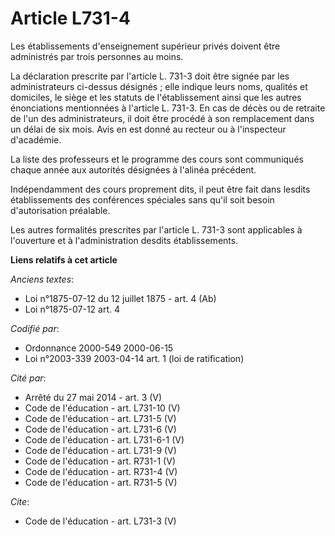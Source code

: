 # Article L731-4

Les établissements d'enseignement supérieur privés doivent être administrés par trois personnes au moins.

La déclaration prescrite par l'article L. 731-3 doit être signée par les administrateurs ci-dessus désignés ; elle indique
leurs noms, qualités et domiciles, le siège et les statuts de l'établissement ainsi que les autres énonciations mentionnées à
l'article L. 731-3. En cas de décès ou de retraite de l'un des administrateurs, il doit être procédé à son remplacement dans
un délai de six mois. Avis en est donné au recteur ou à l'inspecteur d'académie.

La liste des professeurs et le programme des cours sont communiqués chaque année aux autorités désignées à l'alinéa
précédent.

Indépendamment des cours proprement dits, il peut être fait dans lesdits établissements des conférences spéciales sans qu'il
soit besoin d'autorisation préalable.

Les autres formalités prescrites par l'article L. 731-3 sont applicables à l'ouverture et à l'administration desdits
établissements.

**Liens relatifs à cet article**

_Anciens textes_:

  - Loi n°1875-07-12 du 12 juillet 1875 - art. 4 (Ab)
  - Loi n°1875-07-12 art. 4

_Codifié par_:

  - Ordonnance 2000-549 2000-06-15
  - Loi n°2003-339 2003-04-14 art. 1 (loi de ratification)

_Cité par_:

  - Arrêté du 27 mai 2014 - art. 3 (V)
  - Code de l'éducation - art. L731-10 (V)
  - Code de l'éducation - art. L731-5 (V)
  - Code de l'éducation - art. L731-6 (V)
  - Code de l'éducation - art. L731-6-1 (V)
  - Code de l'éducation - art. L731-9 (V)
  - Code de l'éducation - art. R731-1 (V)
  - Code de l'éducation - art. R731-4 (V)
  - Code de l'éducation - art. R731-5 (V)

_Cite_:

  - Code de l'éducation - art. L731-3 (V)

